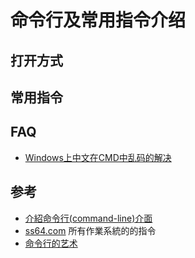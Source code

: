 # 命令行及常用指令介绍
## 打开方式

## 常用指令

## FAQ
* [Windows上中文在CMD中乱码的解决](https://github.com/yii2-chinesization/yii-qa/issues/7)

## 参考
* [介紹命令行(command-line)介面](http://carolhsu.gitbooks.io/django-girls-tutorial-traditional-chiness/content/intro_to_command_line/README.html)
* [ss64.com](http://ss64.com/) 所有作業系統的的指令
* [命令行的艺术](https://github.com/jlevy/the-art-of-command-line/blob/master/README-zh.md)
